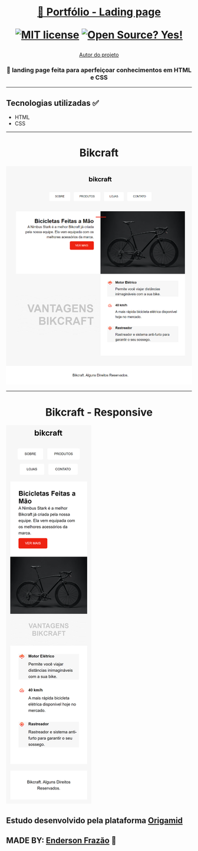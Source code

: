 <h1 align="center">
<a href= "https://github.com/EndersonF/site-origamid">🔗 Portfólio - Lading page</a>

[![MIT license](https://img.shields.io/badge/License-MIT-blue.svg)](https://lbesson.mit-license.org/)
[![Open Source? Yes!](https://badgen.net/badge/Open%20Source%20%3F/Yes%21/blue?icon=github)](https://github.com/Naereen/badges/)

</h1>

<p align="center">
<a href="https://github.com/EndersonF" target="_blank">Autor do projeto</a></p>

<h3 align="center">🚀 landing page feita para aperfeiçoar conhecimentos em <strong>HTML e CSS</h3></strong>

---

## Tecnologias utilizadas ✅

- HTML
- CSS

---

<h1 align="center"><strong>Bikcraft</h1></strong>
<img src="img/img-project-full.png" alt="drawing" width=""/>

---
<h1 align="center"><strong>Bikcraft - Responsive</h1></strong>
<img src="img/img-project-responsive.png" alt="drawing" width=""/>


## Estudo desenvolvido pela plataforma [Origamid](https://www.origamid.com/)

## MADE BY: **[Enderson Frazão](https://github.com/EndersonF) 🤟**
